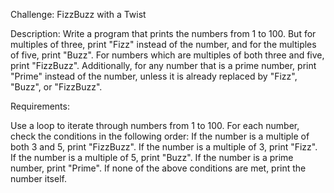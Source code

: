 Challenge: FizzBuzz with a Twist

Description:
Write a program that prints the numbers from 1 to 100. But for multiples of three, print "Fizz" instead of the number, and for the multiples of five, print "Buzz". For numbers which are multiples of both three and five, print "FizzBuzz". Additionally, for any number that is a prime number, print "Prime" instead of the number, unless it is already replaced by "Fizz", "Buzz", or "FizzBuzz".

Requirements:

Use a loop to iterate through numbers from 1 to 100.
For each number, check the conditions in the following order:
If the number is a multiple of both 3 and 5, print "FizzBuzz".
If the number is a multiple of 3, print "Fizz".
If the number is a multiple of 5, print "Buzz".
If the number is a prime number, print "Prime".
If none of the above conditions are met, print the number itself.